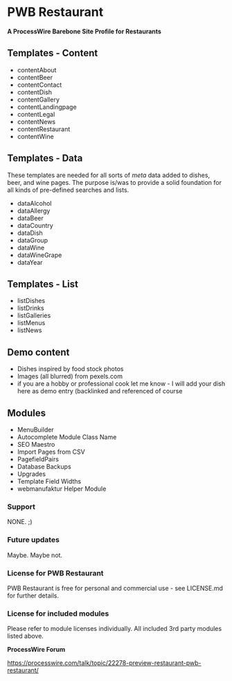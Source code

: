 # PWB Restaurant

**A ProcessWire Barebone Site Profile for Restaurants**



## Templates - Content

* contentAbout
* contentBeer
* contentContact
* contentDish
* contentGallery
* contentLandingpage
* contentLegal
* contentNews
* contentRestaurant
* contentWine

## Templates - Data

These templates are needed for all sorts of *meta* data added to dishes, beer, and wine pages. The purpose is/was to provide a solid foundation for all kinds of pre-defined searches and lists.

* dataAlcohol
* dataAllergy
* dataBeer
* dataCountry
* dataDish
* dataGroup
* dataWine
* dataWineGrape
* dataYear

## Templates - List

* listDishes
* listDrinks
* listGalleries
* listMenus
* listNews

## Demo content

* Dishes inspired by food stock photos
* Images (all blurred) from pexels.com
* if you are a hobby or professional cook let me know - I will add your dish here as demo entry (backlinked and referenced of course

## Modules

* MenuBuilder
* Autocomplete Module Class Name
* SEO Maestro
* Import Pages from CSV
* PagefieldPairs
* Database Backups
* Upgrades
* Template Field Widths
* webmanufaktur Helper Module

### Support

NONE. ;) 

### Future updates

Maybe. Maybe not.

### License for PWB Restaurant

PWB Restaurant is free for personal and commercial use - see LICENSE.md for further details.

### License for included modules

Please refer to module licenses individually. All included 3rd party modules listed above.

**ProcessWire Forum**

https://processwire.com/talk/topic/22278-preview-restaurant-pwb-restaurant/
